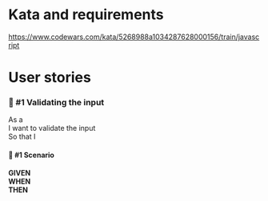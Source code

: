# Kata and requirements
https://www.codewars.com/kata/5268988a1034287628000156/train/javascript

# User stories

### 📘 #1 Validating the input

As a  
I want to validate the input  
So that I

#### 📜 #1 Scenario

**GIVEN**  
**WHEN**  
**THEN** 